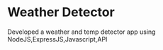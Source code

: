 # Weather Detector
 Developed a weather and temp detector app using NodeJS,ExpressJS,Javascript,API
